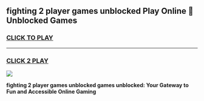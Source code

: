 
## fighting 2 player games unblocked Play Online 👋 Unblocked Games
<h3>
<a href="https://premium.freeplayer.one?title=fighting_2_player_games_unblocked&ref=19F">CLICK TO PLAY</a></h3>
<hr>

<h3>
<a href="https://premium.freeplayer.one?title=fighting_2_player_games_unblocked&ref=19F">CLICK 2 PLAY</a>
  
</h3>

<a href="https://premium.freeplayer.one?title=fighting_2_player_games_unblocked&ref=19F"><img src="https://clearcache.store/games.png"></a>


**fighting 2 player games unblocked games unblocked: Your Gateway to Fun and Accessible Online Gaming**
